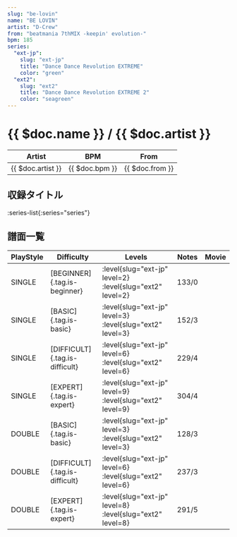 ```yaml
---
slug: "be-lovin"
name: "BE LOVIN"
artist: "D-Crew"
from: "beatmania 7thMIX -keepin' evolution-"
bpm: 185
series:
  "ext-jp":
    slug: "ext-jp"
    title: "Dance Dance Revolution EXTREME"
    color: "green"
  "ext2":
    slug: "ext2"
    title: "Dance Dance Revolution EXTREME 2"
    color: "seagreen"
---
```


# {{ $doc.name }} / {{ $doc.artist }}

|Artist|BPM|From|
|------|---|----|
|{{ $doc.artist }}|{{ $doc.bpm }}|{{ $doc.from }}|

## 収録タイトル

:series-list{:series="series"}

## 譜面一覧

|PlayStyle|Difficulty|Levels|Notes|Movie|
|---------|----------|------|-----|-----|
|SINGLE|[BEGINNER]{.tag.is-beginner}|:level{slug="ext-jp" level=2} :level{slug="ext2" level=2}|133/0||
|SINGLE|[BASIC]{.tag.is-basic}|:level{slug="ext-jp" level=3} :level{slug="ext2" level=3}|152/3||
|SINGLE|[DIFFICULT]{.tag.is-difficult}|:level{slug="ext-jp" level=6} :level{slug="ext2" level=6}|229/4||
|SINGLE|[EXPERT]{.tag.is-expert}|:level{slug="ext-jp" level=9} :level{slug="ext2" level=9}|304/4||
|DOUBLE|[BASIC]{.tag.is-basic}|:level{slug="ext-jp" level=3} :level{slug="ext2" level=3}|128/3||
|DOUBLE|[DIFFICULT]{.tag.is-difficult}|:level{slug="ext-jp" level=6} :level{slug="ext2" level=6}|237/3||
|DOUBLE|[EXPERT]{.tag.is-expert}|:level{slug="ext-jp" level=8} :level{slug="ext2" level=8}|291/5||
